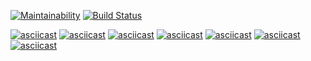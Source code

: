 [![Maintainability](https://api.codeclimate.com/v1/badges/85a376ff0a1b9b5ac855/maintainability)](https://codeclimate.com/github/asltyn/project-lvl2-s479/maintainability)
[![Build Status](https://travis-ci.org/asltyn/project-lvl2-s479.svg?branch=master)](https://travis-ci.org/asltyn/project-lvl2-s479)

[![asciicast](https://asciinema.org/a/244782.svg)](https://asciinema.org/a/244782)
[![asciicast](https://asciinema.org/a/245015.svg)](https://asciinema.org/a/245015)
[![asciicast](https://asciinema.org/a/247270.svg)](https://asciinema.org/a/247270)
[![asciicast](https://asciinema.org/a/247278.svg)](https://asciinema.org/a/247278)
[![asciicast](https://asciinema.org/a/247714.svg)](https://asciinema.org/a/247714)
[![asciicast](https://asciinema.org/a/247790.svg)](https://asciinema.org/a/247790)
[![asciicast](https://asciinema.org/a/247957.svg)](https://asciinema.org/a/247957)
